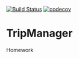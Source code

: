 [![Build Status](https://travis-ci.org/MrJot/tripmanager.svg?branch=master)](https://travis-ci.org/MrJot/tripmanager) [![codecov](https://codecov.io/gh/MrJot/tripmanager/branch/master/graph/badge.svg)](https://codecov.io/gh/MrJot/tripmanager)

# TripManager
Homework
